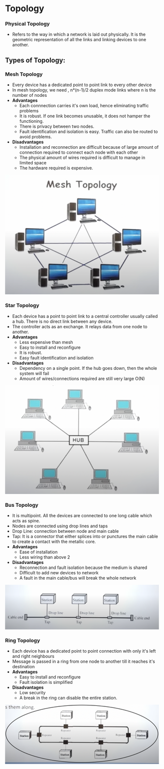 # Topology

### Physical Topology 
- Refers to the way in which a network is laid out physically. It is the geometric representation of all the links and linking devices to one another.

## Types of Topology:

### Mesh Topology
* Every device has a dedicated point to point link to every other device 
* In mesh topology, we need , n*(n-1)/2 duplex mode links where n is the number of nodes 
* **Advantages**
  * Each connnection carries it's own load, hence eliminating traffic problems
  * It is robust. If one link becomes unusable, it does not hamper the functioning.
  * There is privacy between two nodes.
  * Fault identification and isolation is easy. Traffic can also be routed to avoid problems.
* **Disadvantages**
  * Installation and reconnection are difficult because of large amount of connection required to connect each node with each other
  * The physical amount of wires required is difficult to manage in limited space
  * The hardware required is expensive.

![Alt text](../../Images/meshTopology.png)

### Star Topology
* Each device has a point to point link to a central controller usually called a hub. There is no direct link between any device.
* The controller acts as an exchange. It relays data from one node to another.
* **Advantages**
  * Less expensive than mesh
  * Easy to install and reconfigure
  * It is robust. 
  * Easy fault identification and isolation
* **Disadvantages**
  * Dependency on a single point. If the hub goes down, then the whole system will fail
  * Amount of wires/connections required are still very large O(N)

![Alt text](../../Images/starTopology.png)

### Bus Topology
* It is multipoint. All the devices are connected to one long cable which acts as spine.
* Nodes are connected using drop lines and taps
* Drop Line: connection between node and main cable
* Tap: It is a connector that either splices into or punctures the main cable to create a contact with the metallic core.
* **Advantages**
  * Ease of installation
  * Less wiring than above 2
* **Disadvantages** 
  * Reconnection and fault isolation because the medium is shared
  * Difficult to add new devices to network
  * A fault in the main cable/bus will break the whole network

![Alt text](../../Images/busTopology.png)

### Ring Topology
* Each device has a dedicated point to point connection with only it's left and right neighbours
* Message is passed in a ring from one node to another till it reaches it's destination
* **Advantages** 
  * Easy to install and reconfigure
  * Fault isolation is simplified
* **Disadvantages**
  * Low security
  * A break in the ring can disable the entire station.

![Alt text](../../Images/ringTopology.png)








